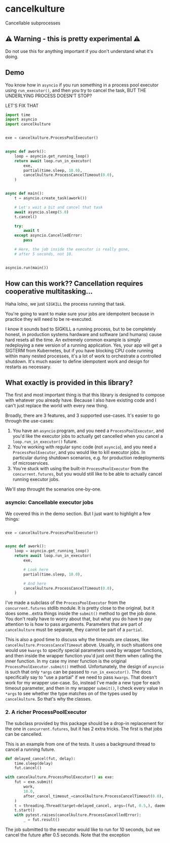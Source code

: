 # cancelkulture
Cancellable subprocesses

## ⚠️  Warning - this is pretty experimental ⚠️

Do not use this for anything important if you don't
understand what it's doing.

## Demo

You know how in `asyncio` if you run something in a process pool executor
using `run_executor()`, and then you try to cancel the task, BUT THE
UNDERLYING PROCESS DOESN'T STOP?

LET'S FIX THAT

```python
import time
import asyncio
import cancelkulture


exe = cancelkulture.ProcessPoolExecutor()


async def awork():
    loop = asyncio.get_running_loop()
    return await loop.run_in_executor(
        exe,
        partial(time.sleep, 10.0),
        cancelkulture.ProcessCancelTimeout(0.0),
    )


async def main():
    t = asyncio.create_task(awork())

    # Let's wait a bit and cancel that task 
    await asyncio.sleep(5.0)
    t.cancel()

    try:
        await t
    except asyncio.CancelledError:
        pass

    # Here, the job inside the executor is really gone,
    # after 5 seconds, not 10.


asyncio.run(main())
```

## How can this work?? Cancellation requires cooperative multitasking...

Haha lolno, we just `SIGKILL` the process running that task.

You're going to want to make sure your jobs are idempotent because
in practice they will need to be re-executed.

I know it sounds bad to SIGKILL a running process, but to be
completely honest, in production systems hardware and software
(and humans) cause hard resets all the time. An extremely common
example is simply redeploying a new version of a running
application. Yes, your app will get a SIGTERM from Kubernetes,
but if you have blocking CPU code running within many nested
processes, it's a lot of work to orchestrate a controlled
shutdown. It's much easier to define idempotent work and
design for restarts as necessary.

## What exactly is provided in this library?

The first and most important thing is that this library is designed
to compose with whatever you already have. Because I also have 
existing code and I can't just replace the world with every new
thing.

Broadly, there are 3 features, and 3 supported use-cases. It's easier to go
through the use-cases:

1. You have an `asyncio` program, and you need a `ProcessPoolExecutor`, and
   you'd like the executor jobs to actually get cancelled when you cancel a 
   `loop.run_in_executor()` future.
2. You're working with regular sync code (not `asyncio`), and you need a
   `ProcessPoolExecutor`, and you would like to kill executor jobs. In particular
   during shutdown scenarios, e.g. for production redeployments of microservices.
3. You're stuck with using the built-in `ProcessPoolExecutor` from the
   `concurrent.futures`, but you would still like to be able to actually
   cancel running executor jobs. 

We'll step throught the scenarios one-by-one.

### asyncio: Cancellable executor jobs

We covered this in the demo section. But I just want to highlight a few
things:

```python

exe = cancelkulture.ProcessPoolExecutor()


async def awork():
    loop = asyncio.get_running_loop()
    return await loop.run_in_executor(
        exe,

        # Look here
        partial(time.sleep, 10.0),

        # And here
        cancelkulture.ProcessCancelTimeout(0.0),
    )
```

I've made a subclass of the `ProcessPoolExecutor` from the 
`concurrent.futures` stdlib module. It is pretty close to the 
original, but it does some...extra things inside the `submit()`
method to get the job done. You don't really have to worry about
that, but what you do have to pay attention to is how to pass
arguments. Parameters that are part of `cancelkulture` must
be separate, they cannot be part of a `partial`.

This is also a good time to discuss why the timeouts are
classes, like `cancelkulture.ProcessCancelTimeout` above. Usually,
in such situations one would use `kwargs` to specify special 
parameters used by wrapper functions, and then inside the wrapper
function you'd just omit them when calling the inner function.
In my case my inner function is the original
`ProcessPoolExecutor.submit()` method. Unfortunately, the
design of `asyncio` is such that only `*args` can be passed
to `run_in_executor()`. The docs specifically say to
"use a partial" if we need to pass `kwargs`. That doesn't work
for my wrapper use-case. So, instead I've made a new type
for each timeout parameter, and then in my wrapper `submit()`,
I check every value in `*args` to see whether the type matches
on of the types used by `cancelkulture`. So that's why
the classes.

### 2. A richer ProcessPoolExecutor 

The subclass provided by this package should be a drop-in
replacement for the one in `concurrent.futures`, but it
has 2 extra tricks. The first is that jobs can be 
cancelled.

This is an example from one of the tests. It uses a background
thread to cancel a running future.

```python
def delayed_cancel(fut, delay):
    time.sleep(delay)
    fut.cancel()

with cancelkulture.ProcessPoolExecutor() as exe:
    fut = exe.submit(
        work,
        10.0,
        after_cancel_timeout_=cancelkulture.ProcessCancelTimeout(0.0),
    )
    t = threading.Thread(target=delayed_cancel, args=(fut, 0.5,), daemon=True)
    t.start()
    with pytest.raises(cancelkulture.ProcessCancelledError):
        _ = fut.result()

```

The job submitted to the executor would like to run for 10 seconds, but
we cancel the future after 0.5 seconds. Note that the exception 


